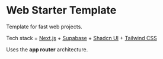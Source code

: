 # Web Starter Template

Template for fast web projects.

Tech stack = [Next.js](https://nextjs.org/) + [Supabase](https://supabase.com/) + [Shadcn UI](https://ui.shadcn.com/) + [Tailwind CSS](https://tailwindcss.com/)

Uses the **app router** architecture.
